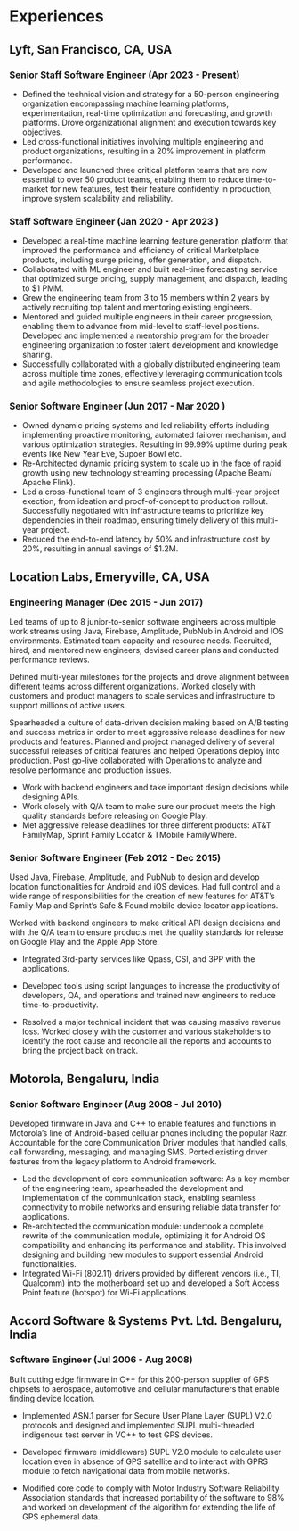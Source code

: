 # Experiences

## Lyft, San Francisco, CA, USA

### Senior Staff Software Engineer (Apr 2023 - Present)

- Defined the technical vision and strategy for a 50-person engineering organization encompassing machine learning platforms, experimentation, real-time optimization and forecasting, and growth platforms. Drove organizational alignment and execution towards key objectives.
- Led cross-functional initiatives involving multiple engineering and product organizations, resulting in a 20% improvement in platform performance.
- Developed and launched three critical platform teams that are now essential to over 50 product teams, enabling them to reduce time-to-market for new features, test their feature confidently in production, improve system scalability and reliability.

### Staff Software Engineer (Jan 2020 - Apr 2023 )

- Developed a real-time machine learning feature generation platform that improved the performance and efficiency of critical Marketplace products, including surge pricing, offer generation, and dispatch.
- Collaborated with ML engineer and built real-time forecasting service that optimized surge pricing, supply management, and dispatch, leading to $1 PMM.
- Grew the engineering team from 3 to 15 members within 2 years by actively recruiting top talent and mentoring existing engineers.
- Mentored and guided multiple engineers in their career progression, enabling them to advance from mid-level to staff-level positions. Developed and implemented a mentorship program for the broader engineering organization to foster talent development and knowledge sharing.
- Successfully collaborated with a globally distributed engineering team across multiple time zones, effectively leveraging communication tools and agile methodologies to ensure seamless project execution.

### Senior Software Engineer (Jun 2017 - Mar 2020 )

- Owned dynamic pricing systems and led reliability efforts including implementing proactive monitoring, automated failover mechanism, and various optimization strategies. Resulting in 99.99% uptime during peak events like New Year Eve, Supoer Bowl etc.
- Re-Architected dynamic pricing system to scale up in the face of rapid growth using new technology streaming processing (Apache Beam/ Apache Flink).
- Led a cross-functional team of 3 engineers through multi-year project exection, from ideation and proof-of-concept to production rollout. Successfully negotiated with infrastructure teams to prioritize key dependencies in their roadmap, ensuring timely delivery of this multi-year project.
- Reduced the end-to-end latency by 50% and infrastructure cost by 20%, resulting in annual savings of $1.2M.

## Location Labs, Emeryville, CA, USA

### Engineering Manager (Dec 2015 - Jun 2017)

Led teams of up to 8 junior-to-senior software engineers across multiple work streams using Java, Firebase, Amplitude, PubNub in Android and IOS environments. Estimated team capacity and resource needs. Recruited, hired, and mentored new engineers, devised career plans and conducted performance reviews.

Defined multi-year milestones for the projects and drove alignment between different teams across different organizations. Worked closely with customers and product managers to scale services and infrastructure to support millions of active users.

Spearheaded a culture of data-driven decision making based on A/B testing and success metrics in order to meet aggressive release deadlines for new products and features. Planned and project managed delivery of several successful releases of critical features and helped Operations deploy into production. Post go-live collaborated with Operations to analyze and resolve performance and production issues.

- Work with backend engineers and take important design decisions while designing APIs.
- Work closely with Q/A team to make sure our product meets the high quality standards before releasing on Google Play.
- Met aggressive release deadlines for three different products: AT&T FamilyMap, Sprint Family Locator & TMobile FamilyWhere.

### Senior Software Engineer (Feb 2012 - Dec 2015)

Used Java, Firebase, Amplitude, and PubNub to design and develop location functionalities for Android and iOS devices. Had full control and a wide range of responsibilities for the creation of new features for AT&T’s Family Map and Sprint’s Safe & Found mobile device locator applications.

Worked with backend engineers to make critical API design decisions and with the Q/A team to ensure products met the quality standards for release on Google Play and the Apple App Store.

- Integrated 3rd-party services like Qpass, CSI, and 3PP with the applications.

- Developed tools using script languages to increase the productivity of developers, QA, and operations and trained new engineers to reduce time-to-productivity.

- Resolved a major technical incident that was causing massive revenue loss. Worked closely with the customer and various stakeholders to identify the root cause and reconcile all the reports and accounts to bring the project back on track.

## Motorola, Bengaluru, India

### Senior Software Engineer (Aug 2008 - Jul 2010)

Developed firmware in Java and C++ to enable features and functions in Motorola’s line of Android-based cellular phones including the popular Razr. Accountable for the core Communication Driver modules that handled calls, call forwarding, messaging, and managing SMS. Ported existing driver features from the legacy platform to Android framework.

- Led the development of core communication software: As a key member of the engineering team, spearheaded the development and implementation of the communication stack, enabling seamless connectivity to mobile networks and ensuring reliable data transfer for applications.
- Re-architected the communication module: undertook a complete rewrite of the communication module, optimizing it for Android OS compatibility and enhancing its performance and stability. This involved designing and building new modules to support essential Android functionalities.
- Integrated Wi-Fi (802.11) drivers provided by different vendors (i.e., TI, Qualcomm) into the motherboard set up and developed a Soft Access Point feature (hotspot) for Wi-Fi applications.

## Accord Software & Systems Pvt. Ltd. Bengaluru, India

### Software Engineer (Jul 2006 - Aug 2008)

Built cutting edge firmware in C++ for this 200-person supplier of GPS chipsets to aerospace, automotive and cellular manufacturers that enable finding device location.

- Implemented ASN.1 parser for Secure User Plane Layer (SUPL) V2.0 protocols and designed and implemented SUPL multi-threaded indigenous test server in VC++ to test GPS devices.

- Developed firmware (middleware) SUPL V2.0 module to calculate user location even in absence of GPS satellite and to interact with GPRS module to fetch navigational data from mobile networks.

- Modified core code to comply with Motor Industry Software Reliability Association standards that increased portability of the software to 98% and worked on development of the algorithm for extending the life of GPS ephemeral data.
